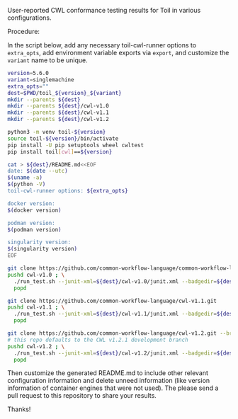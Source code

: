 User-reported CWL conformance testing results for Toil in various configurations.

Procedure:


In the script below, add any necessary toil-cwl-runner options to `extra_opts`,
add environment variable exports via `export`, and customize the
`variant` name to be unique.

``` sh
version=5.6.0
variant=singlemachine
extra_opts=""
dest=$PWD/toil_${version}_${variant}
mkdir --parents ${dest}
mkdir --parents ${dest}/cwl-v1.0
mkdir --parents ${dest}/cwl-v1.1
mkdir --parents ${dest}/cwl-v1.2

python3 -m venv toil-${version}
source toil-${version}/bin/activate
pip install -U pip setuptools wheel cwltest
pip install toil[cwl]==${version}

cat > ${dest}/README.md<<EOF
date: $(date --utc)
$(uname -a)
$(python -V)
toil-cwl-runner options: ${extra_opts}

docker version:
$(docker version)

podman version:
$(podman version)

singularity version:
$(singularity version)
EOF

git clone https://github.com/common-workflow-language/common-workflow-language.git cwl-v1.0
pushd cwl-v1.0 ; \
  ./run_test.sh --junit-xml=${dest}/cwl-v1.0/junit.xml --badgedir=${dest}/badges RUNNER=toil-cwl-runner EXTRA="${extra_opts}" ; \
  popd

git clone https://github.com/common-workflow-language/cwl-v1.1.git
pushd cwl-v1.1 ; \
  ./run_test.sh --junit-xml=${dest}/cwl-v1.1/junit.xml --badgedir=${dest}/badges RUNNER=toil-cwl-runner EXTRA="${extra_opts}" ; \
  popd

git clone https://github.com/common-workflow-language/cwl-v1.2.git --branch main
# this repo defaults to the CWL v1.2.1 development branch
pushd cwl-v1.2 ; \
  ./run_test.sh --junit-xml=${dest}/cwl-v1.2/junit.xml --badgedir=${dest}/badges RUNNER=toil-cwl-runner EXTRA="${extra_opts}" ; \
  popd
```

Then customize the generated README.md to include other relevant configuration
information and delete unneed information (like version information of container
engines that were not used). The please send a pull request to this repository
to share your results.

Thanks!
